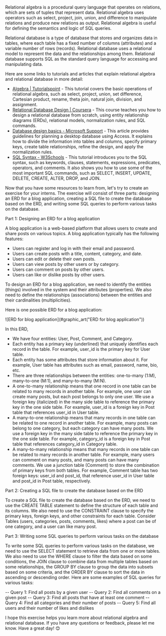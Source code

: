 
Relational algebra is a procedural query language that operates on relations, which are sets of tuples that represent data. Relational algebra uses operators such as select, project, join, union, and difference to manipulate relations and produce new relations as output. Relational algebra is useful for defining the semantics and logic of SQL queries.

Relational database is a type of database that stores and organizes data in tables, where each table has a fixed number of columns (attributes) and a variable number of rows (records). Relational database uses a relational model to represent the data and the relationships among them. Relational database supports SQL as the standard query language for accessing and manipulating data.

Here are some links to tutorials and articles that explain relational algebra and relational database in more detail:

- [Algebra | Tutorialspoint](https://www.tutorialspoint.com/dbms/relational_algebra.htm) - This tutorial covers the basic operations of relational algebra, such as select, project, union, set difference, Cartesian product, rename, theta join, natural join, division, and assignment.
- [Relational Database Design | Coursera](https://www.coursera.org/learn/relational-database-design) - This course teaches you how to design a relational database from scratch, using entity relationship diagrams (ERDs), relational models, normalization rules, and SQL commands.
- [Database design basics - Microsoft Support](https://support.microsoft.com/en-gb/office/database-design-basics-eb2159cf-1e30-401a-8084-bd4f9c9ca1f5) - This article provides guidelines for planning a desktop database using Access. It explains how to divide the information into tables and columns, specify primary keys, create table relationships, refine the design, and apply the normalization rules.
- [SQL Syntax - W3Schools](https://www.w3schools.com/sql/sql_syntax.asp) - This tutorial introduces you to the SQL syntax, such as keywords, clauses, statements, expressions, predicates, operators, and comments. It also shows you how to use some of the most important SQL commands, such as SELECT, INSERT, UPDATE, DELETE, CREATE, ALTER, DROP, and JOIN.

Now that you have some resources to learn from, let's try to create an exercise for your interns. The exercise will consist of three parts: designing an ERD for a blog application, creating a SQL file to create the database based on the ERD, and writing some SQL queries to perform various tasks on the database.

Part 1: Designing an ERD for a blog application

A blog application is a web-based platform that allows users to create and share posts on various topics. A blog application typically has the following features:

- Users can register and log in with their email and password.
- Users can create posts with a title, content, category, and date.
- Users can edit or delete their own posts.
- Users can view posts by other users or by category.
- Users can comment on posts by other users.
- Users can like or dislike posts by other users.

To design an ERD for a blog application, we need to identify the entities (things) involved in the system and their attributes (properties). We also need to define the relationships (associations) between the entities and their cardinalities (multiplicities).

Here is one possible ERD for a blog application:

![ERD for blog application](#graphic_art("ERD for blog application"))

In this ERD,

- We have four entities: User, Post, Comment, and Category.
- Each entity has a primary key (underlined) that uniquely identifies each record in the table. For example, user_id is the primary key for User table.
- Each entity has some attributes that store information about it. For example, User table has attributes such as email, password, name,
  bio,
  etc.
- There are three relationships between the entities: one-to-many (1:M), many-to-one (M:1), and many-to-many (M:N).
- A one-to-many relationship means that one record in one table can be related to many records in another table. For example,
  one user can create many posts,
  but each post belongs to only one user. We use a foreign key (italicized) in the many side table to reference the primary key in
  the one side table. For example,
  user_id is a foreign key in Post table that references user_id in User table.
- A many-to-one relationship means that many records in one table can be related to one record in another table. For example,
  many posts can belong to one category,
  but each category can have many posts. We use a foreign key in the many side table to reference the primary key in
  the one side table. For example,
  category_id is a foreign key in Post table that references category_id in Category table.
- A many-to-many relationship means that many records in one table can be related to many records in another table. For example,
  many users can comment on many posts,
  and many posts can have many comments. We use a junction table (Comment) to store the combination of primary keys from both tables. For example,
  Comment table has two foreign keys: user_id and post_id, that reference user_id in User table and post_id in Post table, respectively.

Part 2: Creating a SQL file to create the database based on the ERD

To create a SQL file to create the database based on the ERD, we need to use the CREATE TABLE statement to define the structure of each table and its columns. We also need to use the CONSTRAINT clause to specify the primary keys, foreign keys, and other constraints for each table. 
Consider Tables (users, categories, posts, comments, likes) where a post can be of one category, and a user can like many post.

Part 3: Writing some SQL queries to perform various tasks on the database

To write some SQL queries to perform various tasks on the database, we need to use the SELECT statement to retrieve data from one or more tables. We also need to use the WHERE clause to filter the data based on some conditions, the JOIN clause to combine data from multiple tables based on some relationships, the GROUP BY clause to group the data into subsets based on some criteria, and the ORDER BY clause to sort the data in ascending or descending order. Here are some examples of SQL queries for various tasks:

-- Query 1: Find all posts by a given user
-- Query 2: Find all comments on a given post
-- Query 3: Find all posts that have at least one comment
-- Query 4: Find all categories and their number of posts
-- Query 5: Find all users and their number of likes and dislikes

I hope this exercise helps you  learn more about relational algebra and relational database. If you have any questions or feedback, please let me know. Have a great day! 😊
